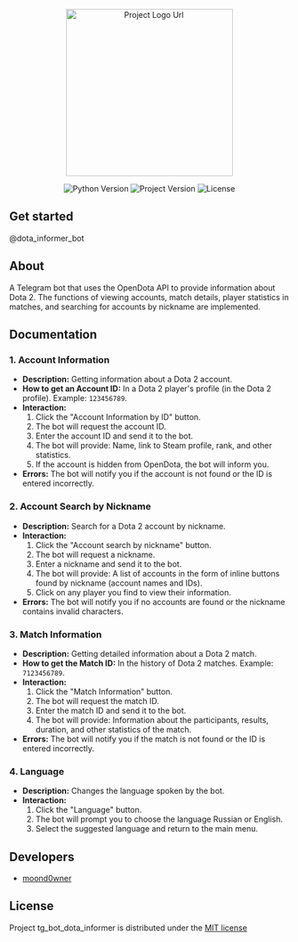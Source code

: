 <p align="center">
      <img src="https://i.ibb.co/wZBkph7k/418030aec1eab430b66c42040b6e2234.jpg" alt="Project Logo Url" width="300">
</p>

<p align="center">
   <img src="https://img.shields.io/badge/python-_3.13-red" alt="Python Version">
   <img src="https://img.shields.io/badge/Version-_v1.0%20(Alpha)-blue"alt="Project Version">
   <img src="https://img.shields.io/badge/License-_MIT-green" alt="License">
</p>

## Get started
@dota_informer_bot

## About

A Telegram bot that uses the OpenDota API to provide information about Dota 2. The functions of viewing accounts, match details, player statistics in matches, and searching for accounts by nickname are implemented.

## Documentation

### 1. Account Information

*   **Description:** Getting information about a Dota 2 account.
*   **How to get an Account ID:** In a Dota 2 player's profile (in the Dota 2 profile). Example: `123456789`.
*   **Interaction:**
    1.  Click the "Account Information by ID" button.
    2.  The bot will request the account ID.
    3.  Enter the account ID and send it to the bot.
    4.  The bot will provide: Name, link to Steam profile, rank, and other statistics.
    5.  If the account is hidden from OpenDota, the bot will inform you.
*   **Errors:** The bot will notify you if the account is not found or the ID is entered incorrectly.

### 2. Account Search by Nickname

*   **Description:** Search for a Dota 2 account by nickname.
*   **Interaction:**
    1.  Click the "Account search by nickname" button.
    2.  The bot will request a nickname.
    3.  Enter a nickname and send it to the bot.
    4.  The bot will provide: A list of accounts in the form of inline buttons found by nickname (account names and IDs).
    5.  Click on any player you find to view their information.
*   **Errors:** The bot will notify you if no accounts are found or the nickname contains invalid characters.

### 3. Match Information

*   **Description:** Getting detailed information about a Dota 2 match.
*   **How to get the Match ID:** In the history of Dota 2 matches. Example: `7123456789`.
*   **Interaction:**
    1.  Click the "Match Information" button.
    2.  The bot will request the match ID.
    3.  Enter the match ID and send it to the bot.
    4.  The bot will provide: Information about the participants, results, duration, and other statistics of the match.
*   **Errors:** The bot will notify you if the match is not found or the ID is entered incorrectly.

### 4. Language

*   **Description:** Changes the language spoken by the bot.
*   **Interaction:**
    1.  Click the "Language" button.
    2.  The bot will prompt you to choose the language Russian or English.
    3.  Select the suggested language and return to the main menu.
    

## Developers

- [moond0wner](https://github.com/moond0wner)

## License
Project tg_bot_dota_informer is distributed under the [MIT license](https://opensource.org/license/MIT)
